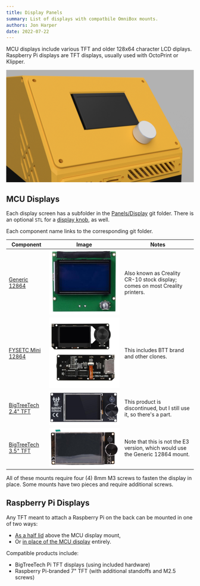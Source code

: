 ```yaml
---
title: Display Panels
summary: List of displays with compatbile OmniBox mounts.
authors: Jon Harper
date: 2022-07-22
---
```


MCU displays include various TFT and older 128x64 character LCD diplays. Raspberry Pi displays are TFT displays, usually used with OctoPrint or Klipper.

![close-up of a stock display](../img/examples/display.png)

## MCU Displays

Each display screen has a subfolder in the [Panels/Display][11] git folder. There is an optional `STL` for a [display knob][10], as well.

Each component name links to the corresponding git folder.

| Component            | Image | Notes |
|----------------------|--------|-------|
| [Generic 12864][9] | ![img](../img/parts/classic_12864.jpg) | Also known as Creality CR-10 stock display; comes on most Creality printers. |
| [FYSETC Mini 12864][8] | ![img](../img/parts/mini12864.jpg)  | This includes BTT brand and other clones. |
| [BigTreeTech 2.4" TFT][7] | ![img](../img/parts/btt_tft_2.4.jpg)  | This product is discontinued, but I still use it, so there's a part. |
| [BigTreeTech 3.5" TFT][6] | ![img](../img/parts/btt_tft_3.5.jpg)  | Note that this is not the E3 version, which would use the Generic 12864 mount. |

All of these mounts require four (4) 8mm M3 screws to fasten the display in place. Some mounts have two pieces and require additional screws.

## Raspberry Pi Displays

Any TFT meant to attach a Raspberry Pi on the back can be mounted in one of two ways:

- [As a half lid][12] above the MCU display mount,
- Or [in place of the MCU display][13] entirely.

Compatible products include:

- BigTreeTech Pi TFT displays (using included hardware)
- Raspberry Pi-branded 7" TFT (with additional standoffs and M2.5 screws)

[6]:  https://github.com/jon-harper/OmniBox/tree/main/Panels/Display/BTT%203.5%20TFT
[7]:  https://github.com/jon-harper/OmniBox/tree/main/Panels/Display/BTT%202.4%20TFT
[8]:  https://github.com/jon-harper/OmniBox/tree/main/Panels/Display/Mini%2012864
[9]:  https://github.com/jon-harper/OmniBox/tree/main/Panels/Display/Generic%2012864
[10]: https://github.com/jon-harper/OmniBox/blob/main/Panels/Display/Display%20Knob.stl
[11]: https://github.com/jon-harper/OmniBox/tree/main/Panels/Display
[12]: https://github.com/jon-harper/OmniBox/tree/main/Panels/Lid/Pi%20TFT/
[13]: https://github.com/jon-harper/OmniBox/tree/main/Panels/Display/Raspberry%20Pi%20TFT